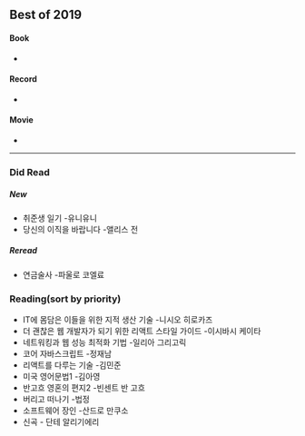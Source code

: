 ## Best of 2019
#### Book
- 

#### Record
- 

#### Movie
- 

---

### Did Read

##### New
- 취준생 일기 -유니유니
- 당신의 이직을 바랍니다 -앨리스 전

##### Reread
- 연금술사 -파울로 코엘료

### Reading(sort by priority)
- IT에 몸담은 이들을 위한 지적 생산 기술 -니시오 히로카즈
- 더 괜찮은 웹 개발자가 되기 위한 리액트 스타일 가이드 -이시바시 케이타
- 네트워킹과 웹 성능 최적화 기법 -일리아 그리고릭
- 코어 자바스크립트 -정재남
- 리액트를 다루는 기술 -김민준
- 미국 영어문법1 -김아영
- 반고흐 영혼의 편지2 -빈센트 반 고흐
- 버리고 떠나기 -법정
- 소프트웨어 장인 -산드로 만쿠소
- 신곡 - 단테 알리기에리